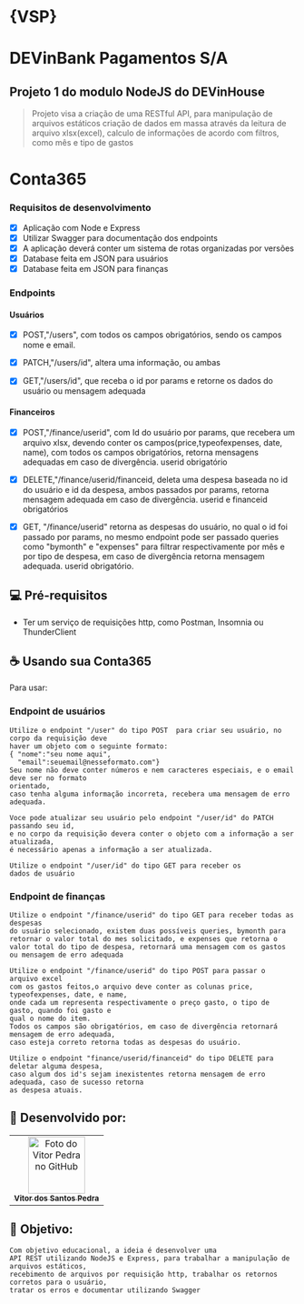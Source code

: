# {VSP}
# DEVinBank Pagamentos S/A
## Projeto 1 do modulo NodeJS do DEVinHouse
> Projeto visa a criação de uma RESTful API, para manipulação de arquivos estáticos 
> criação de dados em massa através da leitura de arquivo xlsx(excel),
> calculo de informações de acordo com filtros, como mês e tipo de gastos

# Conta365
### Requisitos de desenvolvimento
- [x] Aplicação com Node e Express
- [x] Utilizar Swagger para documentação dos endpoints
- [x] A aplicação deverá conter um sistema de rotas organizadas por versões
- [x] Database feita em JSON para usuários
- [x] Database feita em JSON para finanças
### Endpoints
#### Usuários

- [x] POST,"/users", com todos os campos obrigatórios, sendo os campos nome e email.

- [x] PATCH,"/users/id", altera uma informação, ou ambas

- [x] GET,"/users/id", que receba o id por params e retorne os dados do usuário ou mensagem adequada

#### Financeiros

- [x] POST,"/finance/userid", com Id do usuário por params, que recebera um arquivo xlsx, devendo conter os campos(price,typeofexpenses, date, name), com todos os campos obrigatórios, retorna mensagens adequadas em caso de divergência. userid obrigatório

- [x] DELETE,"/finance/userid/financeid, deleta uma despesa baseada no id do usuário e id da despesa, ambos passados por params, retorna mensagem adequada em caso de divergência. userid e financeid obrigatórios

- [x] GET, "/finance/userid" retorna as despesas do usuário, no qual o id foi passado por params, no mesmo endpoint pode ser passado queries como "bymonth" e "expenses" para filtrar respectivamente por mês e por tipo de despesa, em caso de divergência retorna mensagem adequada. userid obrigatório.



## 💻 Pré-requisitos

 - Ter um serviço de requisições http, como Postman, Insomnia ou ThunderClient



## ☕ Usando sua Conta365

Para usar:

### Endpoint de usuários
```
Utilize o endpoint "/user" do tipo POST  para criar seu usuário, no corpo da requisição deve
haver um objeto com o seguinte formato:
{ "nome":"seu nome aqui",
  "email":seuemail@nesseformato.com"}
Seu nome não deve conter números e nem caracteres especiais, e o email deve ser no formato
orientado,
caso tenha alguma informação incorreta, recebera uma mensagem de erro adequada.

Voce pode atualizar seu usuário pelo endpoint "/user/id" do PATCH passando seu id, 
e no corpo da requisição devera conter o objeto com a informação a ser atualizada, 
é necessário apenas a informação a ser atualizada.

Utilize o endpoint "/user/id" do tipo GET para receber os 
dados de usuário
```
### Endpoint de finanças
```
Utilize o endpoint "/finance/userid" do tipo GET para receber todas as despesas
do usuário selecionado, existem duas possíveis queries, bymonth para retornar o valor total do mes solicitado, e expenses que retorna o valor total do tipo de despesa, retornará uma mensagem com os gastos ou mensagem de erro adequada

Utilize o endpoint "/finance/userid" do tipo POST para passar o arquivo excel
com os gastos feitos,o arquivo deve conter as colunas price, typeofexpenses, date, e name,
onde cada um representa respectivamente o preço gasto, o tipo de gasto, quando foi gasto e
qual o nome do item.
Todos os campos são obrigatórios, em caso de divergência retornará mensagem de erro adequada,
caso esteja correto retorna todas as despesas do usuário.

Utilize o endpoint "finance/userid/financeid" do tipo DELETE para deletar alguma despesa,
caso algum dos id's sejam inexistentes retorna mensagem de erro adequada, caso de sucesso retorna
as despesa atuais.

```



## 🤝 Desenvolvido por:

<table>
  <tr>
    <td align="center">
      <a href="#">
        <img src="https://pt.gravatar.com/avatar/f0a681d3c89a0d7051ad5519d053b9e3" width="100px;" alt="Foto do Vitor Pedra no GitHub"/><br>
        <sub>
          <b>Vitor dos Santos Pedra</b>
        </sub>
      </a>
    </td>
  </tr>
</table>



## 🤝 Objetivo:

```
Com objetivo educacional, a ideia é desenvolver uma 
API REST utilizando NodeJS e Express, para trabalhar a manipulação de arquivos estáticos,
recebimento de arquivos por requisição http, trabalhar os retornos corretos para o usuário,
tratar os erros e documentar utilizando Swagger 
```